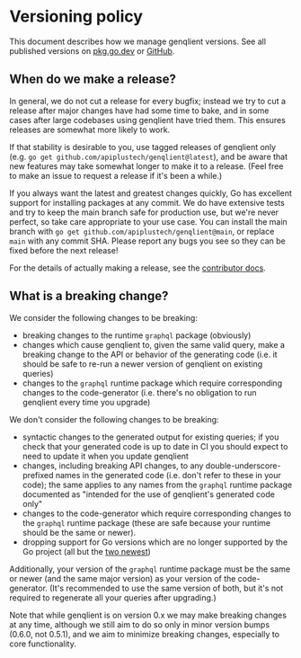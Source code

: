 # Versioning policy

This document describes how we manage genqlient versions. See all published versions on [pkg.go.dev](https://pkg.go.dev/github.com/apiplustech/genqlient?tab=versions) or [GitHub](https://github.com/apiplustech/genqlient/releases).

## When do we make a release?

In general, we do not cut a release for every bugfix; instead we try to cut a release after major changes have had some time to bake, and in some cases after large codebases using genqlient have tried them. This ensures releases are somewhat more likely to work.

If that stability is desirable to you, use tagged releases of genqlient only (e.g. `go get github.com/apiplustech/genqlient@latest`), and be aware that new features may take somewhat longer to make it to a release. (Feel free to make an issue to request a release if it's been a while.)

If you always want the latest and greatest changes quickly, Go has excellent support for installing packages at any commit. We do have extensive tests and try to keep the main branch safe for production use, but we're never perfect, so take care appropriate to your use case. You can install the main branch with `go get github.com/apiplustech/genqlient@main`, or replace `main` with any commit SHA. Please report any bugs you see so they can be fixed before the next release!

For the details of actually making a release, see the [contributor docs](CONTRIBUTING.md#making-a-release).

## What is a breaking change?

We consider the following changes to be breaking:
- breaking changes to the runtime `graphql` package (obviously)
- changes which cause genqlient to, given the same valid query, make a breaking change to the API or behavior of the generating code (i.e. it should be safe to re-run a newer version of genqlient on existing queries)
- changes to the `graphql` runtime package which require corresponding changes to the code-generator (i.e. there's no obligation to run genqlient every time you upgrade)

We don't consider the following changes to be breaking:
- syntactic changes to the generated output for existing queries; if you check that your generated code is up to date in CI you should expect to need to update it when you update genqlient
- changes, including breaking API changes, to any double-underscore-prefixed names in the generated code (i.e. don't refer to these in your code); the same applies to any names from the `graphql` runtime package documented as "intended for the use of genqlient's generated code only"
- changes to the code-generator which require corresponding changes to the `graphql` runtime package (these are safe because your runtime should be the same or newer).
- dropping support for Go versions which are no longer supported by the Go project (all but the [two newest](https://go.dev/doc/devel/release))

Additionally, your version of the `graphql` runtime package must be the same or newer (and the same major version) as your version of the code-generator. (It's recommended to use the same version of both, but it's not required to regenerate all your queries after upgrading.)

Note that while genqlient is on version 0.x we may make breaking changes at any time, although we still aim to do so only in minor version bumps (0.6.0, not 0.5.1), and we aim to minimize breaking changes, especially to core functionality.
